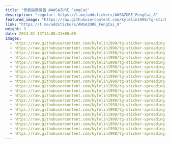 ```yaml
---
title: "修熊猫表情包 @AWSAZURE_FengCai"
description: "regular: https://t.me/addstickers/AWSAZURE_FengCai_8"
featured_image: "https://raw.githubusercontent.com/kylelin1998/tg-sticker-spreading-worldwide-images/main/img/7c2cfe27-b89f-4943-9686-23e0b5e07aad.jpg"
link: "https://t.me/addstickers/AWSAZURE_FengCai_8"
weight: 3
date: 2024-01-13T14:00:31+08:00
images:
  - https://raw.githubusercontent.com/kylelin1998/tg-sticker-spreading-worldwide-images/main/img/7c2cfe27-b89f-4943-9686-23e0b5e07aad.jpg
  - https://raw.githubusercontent.com/kylelin1998/tg-sticker-spreading-worldwide-images/main/img/8c1a6082-d4bc-4cd4-96a0-bdd218354e69.jpg
  - https://raw.githubusercontent.com/kylelin1998/tg-sticker-spreading-worldwide-images/main/img/aa0ba8f2-41ab-4d20-8e07-c74838c0288f.jpg
  - https://raw.githubusercontent.com/kylelin1998/tg-sticker-spreading-worldwide-images/main/img/8a5148bf-9323-48ad-9b95-5f1b83c526ab.jpg
  - https://raw.githubusercontent.com/kylelin1998/tg-sticker-spreading-worldwide-images/main/img/2bb4377d-f262-4715-bf4a-31390cb26010.jpg
  - https://raw.githubusercontent.com/kylelin1998/tg-sticker-spreading-worldwide-images/main/img/8634742d-5a40-47b2-8a8d-37a0a6635fe4.jpg
  - https://raw.githubusercontent.com/kylelin1998/tg-sticker-spreading-worldwide-images/main/img/1bd2ab49-04e5-48d3-b537-9e44c3b85c42.jpg
  - https://raw.githubusercontent.com/kylelin1998/tg-sticker-spreading-worldwide-images/main/img/3e7d071f-b994-4b38-9977-a7657b88906e.jpg
  - https://raw.githubusercontent.com/kylelin1998/tg-sticker-spreading-worldwide-images/main/img/2529bc27-5b2e-4c13-8019-18c620d37012.jpg
  - https://raw.githubusercontent.com/kylelin1998/tg-sticker-spreading-worldwide-images/main/img/7f49ef4a-fd42-45a2-9884-c32ebc2acf94.jpg
  - https://raw.githubusercontent.com/kylelin1998/tg-sticker-spreading-worldwide-images/main/img/ec71f0b7-1035-443e-b2fc-4b7b9365c104.jpg
  - https://raw.githubusercontent.com/kylelin1998/tg-sticker-spreading-worldwide-images/main/img/609eaf5b-222a-44bb-b8ec-6bc883189489.jpg
  - https://raw.githubusercontent.com/kylelin1998/tg-sticker-spreading-worldwide-images/main/img/1e172958-f4f1-42a9-870f-4b4d8192df29.jpg
  - https://raw.githubusercontent.com/kylelin1998/tg-sticker-spreading-worldwide-images/main/img/7257572c-d6ae-4a52-a346-73f181e85fbc.jpg
  - https://raw.githubusercontent.com/kylelin1998/tg-sticker-spreading-worldwide-images/main/img/a5c95cc6-ecbe-4327-a3cf-cae9939c8ced.jpg
  - https://raw.githubusercontent.com/kylelin1998/tg-sticker-spreading-worldwide-images/main/img/c70f70e6-1ea8-421d-a7d8-8e361b5c9f62.jpg
  - https://raw.githubusercontent.com/kylelin1998/tg-sticker-spreading-worldwide-images/main/img/b494df71-cf24-4576-9505-5a0ff81c48f8.jpg
  - https://raw.githubusercontent.com/kylelin1998/tg-sticker-spreading-worldwide-images/main/img/1b86e0e0-7449-465d-bec1-7a257a616b82.jpg
  - https://raw.githubusercontent.com/kylelin1998/tg-sticker-spreading-worldwide-images/main/img/e9807ab9-3ed4-4379-9978-aff409bd936f.jpg
  - https://raw.githubusercontent.com/kylelin1998/tg-sticker-spreading-worldwide-images/main/img/63743dac-2236-4cdf-be16-866019e1c78f.jpg
---
```

